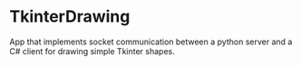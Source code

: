 # TkinterDrawing

App that implements socket communication between a python server and a C# client for drawing simple Tkinter shapes.
